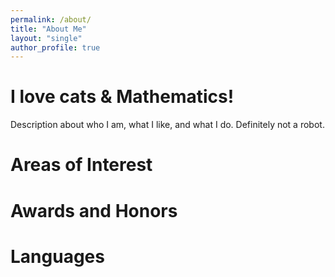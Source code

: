 ```yaml
---
permalink: /about/
title: "About Me"
layout: "single"
author_profile: true
---
```


<h1>I love cats & Mathematics!</h1>

<p>Description about who I am, what I like, and what I do. 
Definitely not a robot.</p>

<h1>Areas of Interest</h1>

<h1>Awards and Honors</h1>

<h1>Languages</h1>
